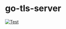 # go-tls-server
[![Test](https://github.com/lazybark/go-tls-server/actions/workflows/test.yml/badge.svg)](https://github.com/lazybark/go-tls-server/actions/workflows/test.yml)
